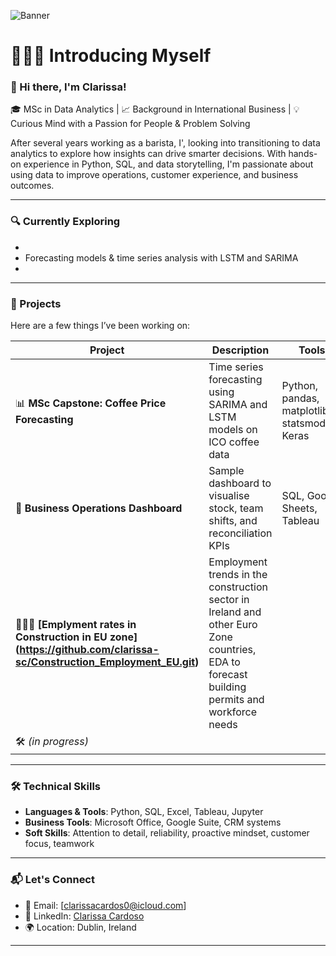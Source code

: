 ![Banner](https://github.com/user-attachments/assets/1e49702d-4e95-4f69-bd5f-22a6d71754ed)

# 🙋🏻‍♀️ Introducing Myself

### 👋 Hi there, I'm Clarissa! 

🎓 MSc in Data Analytics | 📈 Background in International Business | 💡 Curious Mind with a Passion for People & Problem Solving

After several years working as a barista, I', looking into transitioning to data analytics to explore how insights can drive smarter decisions. With hands-on experience in Python, SQL, and data storytelling, I'm passionate about using data to improve operations, customer experience, and business outcomes.

---

### 🔍 Currently Exploring
- 
- Forecasting models & time series analysis with LSTM and SARIMA
- 

---

### 💼 Projects  
Here are a few things I’ve been working on:

| Project | Description | Tools |
|--------|-------------|-------|
| 📊 **MSc Capstone: Coffee Price Forecasting** | Time series forecasting using SARIMA and LSTM models on ICO coffee data | Python, pandas, matplotlib, statsmodels, Keras |
| 💼 **Business Operations Dashboard** | Sample dashboard to visualise stock, team shifts, and reconciliation KPIs | SQL, Google Sheets, Tableau |
| 👷🏼‍♀️ **[Emplyment rates in Construction in EU zone] (https://github.com/clarissa-sc/Construction_Employment_EU.git)** |Employment trends in the construction sector in Ireland and other Euro Zone countries, EDA to forecast building permits and workforce needs| 
| 🛠️ *(in progress)*
---

### 🛠️ Technical Skills  
- **Languages & Tools**: Python, SQL, Excel, Tableau, Jupyter
- **Business Tools**: Microsoft Office, Google Suite, CRM systems  
- **Soft Skills**: Attention to detail, reliability, proactive mindset, customer focus, teamwork

---

### 📬 Let's Connect
- 📧 Email: [clarissacardos0@icloud.com]  
- 💼 LinkedIn: [Clarissa Cardoso](https://www.linkedin.com/in/clarissascardoso/)  
- 🌍 Location: Dublin, Ireland

---
<!--
**clarissa-sc/clarissa-sc** is a ✨ _special_ ✨ repository because its `README.md` (this file) appears on your GitHub profile.

Here are some ideas to get you started:

- 🔭 I’m currently working on ...
- 🌱 I’m currently learning ...
- 👯 I’m looking to collaborate on ...
- 🤔 I’m looking for help with ...
- 💬 Ask me about ...
- 📫 How to reach me: ...
- 😄 Pronouns: ...
- ⚡ Fun fact: ...
-->
